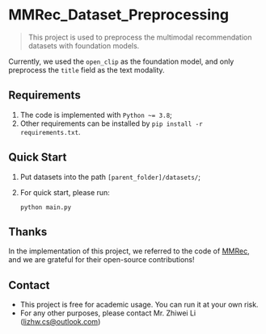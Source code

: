 # MMRec_Dataset_Preprocessing

> This project is used to preprocess the multimodal recommendation datasets with foundation models.

Currently, we used the `open_clip` as the foundation model, and only preprocess the `title` field as the text modality.

## Requirements

1. The code is implemented with `Python ~= 3.8`;
2. Other requirements can be installed by `pip install -r requirements.txt`.

## Quick Start

1. Put datasets into the path `[parent_folder]/datasets/`;

2. For quick start, please run:
    ``````
    python main.py
    ``````

## Thanks

In the implementation of this project, we referred to the code of [MMRec](https://github.com/enoche/MMRec), and we are grateful for their open-source contributions!



## Contact

- This project is free for academic usage. You can run it at your own risk.
- For any other purposes, please contact Mr. Zhiwei Li ([lizhw.cs@outlook.com](mailto:lizhw.cs@outlook.com))